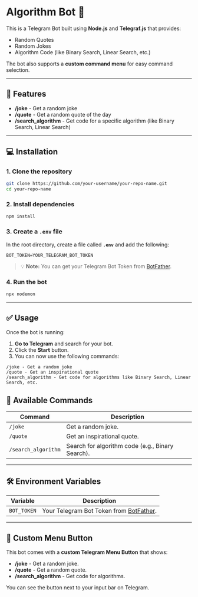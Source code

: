# Algorithm Bot 🤖

This is a Telegram Bot built using **Node.js** and **Telegraf.js** that provides:

- Random Quotes
- Random Jokes
- Algorithm Code (like Binary Search, Linear Search, etc.)

The bot also supports a **custom command menu** for easy command selection.

---

## 🚀 Features

- **/joke** - Get a random joke
- **/quote** - Get a random quote of the day
- **/search_algorithm** - Get code for a specific algorithm (like Binary Search, Linear Search)

---

## 💻 Installation

### 1. Clone the repository

```bash
git clone https://github.com/your-username/your-repo-name.git
cd your-repo-name
```

### 2. Install dependencies

```bash
npm install
```

### 3. Create a `.env` file

In the root directory, create a file called **`.env`** and add the following:

```
BOT_TOKEN=YOUR_TELEGRAM_BOT_TOKEN
```

> 💡 **Note:** You can get your Telegram Bot Token from [BotFather](https://t.me/BotFather).

### 4. Run the bot

```bash
npx nodemon
```

---

## ✅ Usage

Once the bot is running:

1. **Go to Telegram** and search for your bot.
2. Click the **Start** button.
3. You can now use the following commands:

```
/joke - Get a random joke
/quote - Get an inspirational quote
/search_algorithm - Get code for algorithms like Binary Search, Linear Search, etc.
```

## 📜 Available Commands

| Command             | Description                                      |
| ------------------- | ------------------------------------------------ |
| `/joke`             | Get a random joke.                               |
| `/quote`            | Get an inspirational quote.                      |
| `/search_algorithm` | Search for algorithm code (e.g., Binary Search). |

---

## 🛠 Environment Variables

| Variable    | Description                                                       |
| ----------- | ----------------------------------------------------------------- |
| `BOT_TOKEN` | Your Telegram Bot Token from [BotFather](https://t.me/BotFather). |

---

## 📜 Custom Menu Button

This bot comes with a **custom Telegram Menu Button** that shows:

- **/joke** - Get a random joke.
- **/quote** - Get a random quote.
- **/search_algorithm** - Get code for algorithms.

You can see the button next to your input bar on Telegram.
